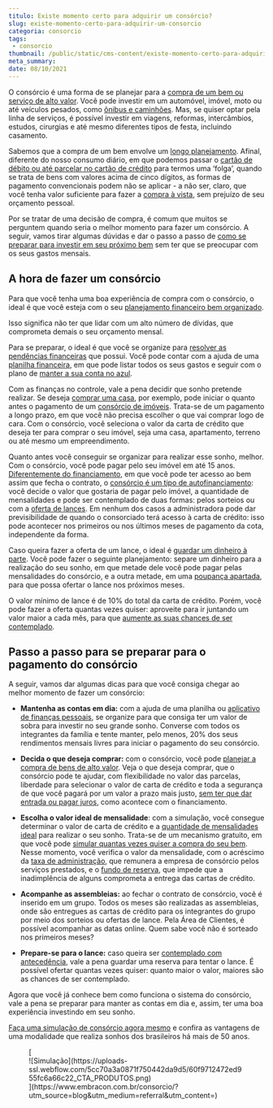 ```yaml
---
titulo: Existe momento certo para adquirir um consórcio?
slug: existe-momento-certo-para-adquirir-um-consorcio
categoria: consorcio
tags:
 - consorcio
thumbnail: /public/static/cms-content/existe-momento-certo-para-adquirir-um-consorcio.jpg
meta_summary: 
date: 08/10/2021
---
```

O consórcio é uma forma de se planejar para a [compra de um bem ou serviço de alto valor](https://www.embracon.com.br/blog/entenda-o-pagamento-do-bem-no-consorcio). Você pode investir em um automóvel, imóvel, moto ou até veículos pesados, como [ônibus e caminhões](https://www.embracon.com.br/blog/saiba-como-investir-em-veiculos-pesados-com-o-consorcio-embracon). Mas, se quiser optar pela linha de serviços, é possível investir em viagens, reformas, intercâmbios, estudos, cirurgias e até mesmo diferentes tipos de festa, incluindo casamento.

Sabemos que a compra de um bem envolve um [longo planejamento](https://www.embracon.com.br/blog/planejamento-financeiro-para-iniciantes-os-primeiros-passos). Afinal, diferente do nosso consumo diário, em que podemos passar o [cartão de débito ou até parcelar no cartão de crédito](https://www.embracon.com.br/blog/cartao-de-credito-ou-cartao-de-debito-suas-diferencas-e-qual-usar) para termos uma ‘folga’, quando se trata de bens com valores acima de cinco dígitos, as formas de pagamento convencionais podem não se aplicar - a não ser, claro, que você tenha valor suficiente para fazer a [compra à vista](https://www.embracon.com.br/blog/pagar-a-vista-ou-parcelado-o-que-e-melhor), sem prejuízo de seu orçamento pessoal.

Por se tratar de uma decisão de compra, é comum que muitos se perguntem quando seria o melhor momento para fazer um consórcio. A seguir, vamos tirar algumas dúvidas e dar o passo a passo de [como se preparar para investir em seu próximo bem](https://www.embracon.com.br/blog/8-motivos-que-comprovam-que-consorcio-e-investimento) sem ter que se preocupar com os seus gastos mensais.

A hora de fazer um consórcio 
-----------------------------

Para que você tenha uma boa experiência de compra com o consórcio, o ideal é que você esteja com o seu [planejamento financeiro bem organizado](https://www.embracon.com.br/blog/planejamento-financeiro-um-guia-para-as-financas-nao-sairem-de-controle).

Isso significa não ter que lidar com um alto número de dívidas, que comprometa demais o seu orçamento mensal.

Para se preparar, o ideal é que você se organize para [resolver as pendências financeiras](https://www.embracon.com.br/blog/dicas-para-sair-das-dividas) que possui. Você pode contar com a ajuda de uma [planilha financeira](https://www.embracon.com.br/blog/como-criar-uma-planilha-de-planejamento-financeiro), em que pode listar todos os seus gastos e seguir com o plano de [manter a sua conta no azul](https://www.embracon.com.br/blog/como-comecar-2021-com-a-conta-no-azul).

Com as finanças no controle, vale a pena decidir que sonho pretende realizar. Se deseja [comprar uma casa](https://www.embracon.com.br/imoveis/consorcio-para-comprar-casa), por exemplo, pode iniciar o quanto antes o pagamento de um [consórcio de imóveis](https://www.embracon.com.br/blog/como-funciona-consorcio-de-imoveis). Trata-se de um pagamento a longo prazo, em que você não precisa escolher o que vai comprar logo de cara. Com o consórcio, você seleciona o valor da carta de crédito que deseja ter para comprar o seu imóvel, seja uma casa, apartamento, terreno ou até mesmo um empreendimento.

Quanto antes você conseguir se organizar para realizar esse sonho, melhor. Com o consórcio, você pode pagar pelo seu imóvel em até 15 anos. [Diferentemente do financiamento](https://www.embracon.com.br/blog/financiamento-emprestimo-ou-consorcio-conheca-todas-as-opcoes), em que você pode ter acesso ao bem assim que fecha o contrato, o [consórcio é um tipo de autofinanciamento](https://www.embracon.com.br/blog/autofinanciamento-o-que-e-e-como-um-consorcio-pode-ajuda-lo): você decide o valor que gostaria de pagar pelo imóvel, a quantidade de mensalidades e pode ser contemplado de duas formas: pelos sorteios ou com a [oferta de lances](https://www.embracon.com.br/blog/saiba-como-definir-o-valor-de-lance-para-ser-contemplado-mais-rapido). Em nenhum dos casos a administradora pode dar previsibilidade de quando o consorciado terá acesso à carta de crédito: isso pode acontecer nos primeiros ou nos últimos meses de pagamento da cota, independente da forma.

Caso queira fazer a oferta de um lance, o ideal é [guardar um dinheiro à parte](https://www.embracon.com.br/blog/como-guardar-dinheiro-em-tempos-de-pandemia). Você pode fazer o seguinte planejamento: separe um dinheiro para a realização do seu sonho, em que metade dele você pode pagar pelas mensalidades do consórcio, e a outra metade, em uma [poupança apartada](https://www.embracon.com.br/blog/vale-a-pena-guardar-dinheiro-na-poupanca), para que possa ofertar o lance nos próximos meses.

O valor mínimo de lance é de 10% do total da carta de crédito. Porém, você pode fazer a oferta quantas vezes quiser: aproveite para ir juntando um valor maior a cada mês, para que [aumente as suas chances de ser contemplado](https://www.embracon.com.br/blog/contemplacao-consorcio-carro-como-aumentar-chances).

Passo a passo para se preparar para o pagamento do consórcio 
-------------------------------------------------------------

A seguir, vamos dar algumas dicas para que você consiga chegar ao melhor momento de fazer um consórcio:

- **Mantenha as contas em dia:** com a ajuda de uma planilha ou [aplicativo de finanças pessoais](https://www.embracon.com.br/blog/4-aplicativos-de-financas-para-te-ajudar-a-economizar-mais-dinheiro), se organize para que consiga ter um valor de sobra para investir no seu grande sonho. Converse com todos os integrantes da família e tente manter, pelo menos, 20% dos seus rendimentos mensais livres para iniciar o pagamento do seu consórcio.
- **Decida o que deseja comprar:** com o consórcio, você pode [planejar a compra de bens de alto valor](https://www.embracon.com.br/blog/faca-um-planejamento-financeiro-anual). Veja o que deseja comprar, que o consórcio pode te ajudar, com flexibilidade no valor das parcelas, liberdade para selecionar o valor de carta de crédito e toda a segurança de que você pagará por um valor a prazo mais justo, [sem ter que dar entrada ou pagar juros](https://www.embracon.com.br/blog/consorcio-nao-tem-juros-entenda), como acontece com o financiamento.

- **Escolha o valor ideal de mensalidade**: com a simulação, você consegue determinar o valor de carta de crédito e a [quantidade de mensalidades ideal](https://www.embracon.com.br/blog/qual-o-valor-ideal-da-parcela-mensal-de-um-consorcio) para realizar o seu sonho. Trata-se de um mecanismo gratuito, em que você pode [simular quantas vezes quiser a compra do seu bem](https://www.embracon.com.br/blog/simulacao-de-consorcio). Nesse momento, você verifica o valor da mensalidade, com o acréscimo da [taxa de administração](https://www.embracon.com.br/blog/como-funciona-a-taxa-de-administracao-de-um-consorcio), que remunera a empresa de consórcio pelos serviços prestados, e o [fundo de reserva](https://www.embracon.com.br/blog/entenda-como-funciona-a-devolucao-do-fundo-de-reserva), que impede que a inadimplência de alguns comprometa a entrega das cartas de crédito.
- **Acompanhe as assembleias:** ao fechar o contrato de consórcio, você é inserido em um grupo. Todos os meses são realizadas as assembleias, onde são entregues as cartas de crédito para os integrantes do grupo por meio dos sorteios ou ofertas de lance. Pela Área de Clientes, é possível acompanhar as datas online. Quem sabe você não é sorteado nos primeiros meses?
- **Prepare-se para o lance:** caso queira ser [contemplado com antecedência](https://www.embracon.com.br/blog/antecipar-um-consorcio-descubra-aqui), vale a pena guardar uma reserva para tentar o lance. É possível ofertar quantas vezes quiser: quanto maior o valor, maiores são as chances de ser contemplado.

Agora que você já conhece bem como funciona o sistema do consórcio, vale a pena se preparar para manter as contas em dia e, assim, ter uma boa experiência investindo em seu sonho.

[Faça uma simulação de consórcio agora mesmo](https://www.embracon.com.br/) e confira as vantagens de uma modalidade que realiza sonhos dos brasileiros há mais de 50 anos.

<figure class="w-richtext-figure-type-image w-richtext-align-center">[<div>![Simulação](https://uploads-ssl.webflow.com/5cc70a3a0871f750442da9d5/60f9712472ed955fc6a66c22_CTA_PRODUTOS.png)</div>](https://www.embracon.com.br/consorcio/?utm_source=blog&utm_medium=referral&utm_content=)</figure>
